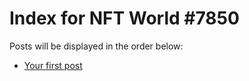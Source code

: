 # Index for NFT World #7850
Posts will be displayed in the order below:

- [Your first post](./001-first.md)

